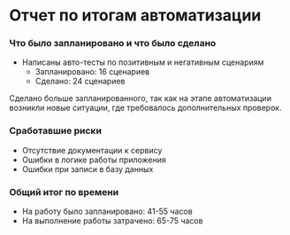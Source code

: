 # Отчет по итогам автоматизации

### Что было запланировано и что было сделано

- Написаны авто-тесты по позитивным и негативным сценариям
  - Запланировано: 16 сценариев
  - Сделано: 24 сценариев
  
Сделано больше запланированного, так как на этапе автоматизации возникли новые ситуации, где требовалось дополнительных проверок.

### Сработавшие риски

- Отсутствие документации к сервису
- Ошибки в логике работы приложения
- Ошибки при записи в базу данных

### Общий итог по времени

- На работу было запланировано: 41-55 часов
- На выполнение работы затрачено: 65-75 часов
